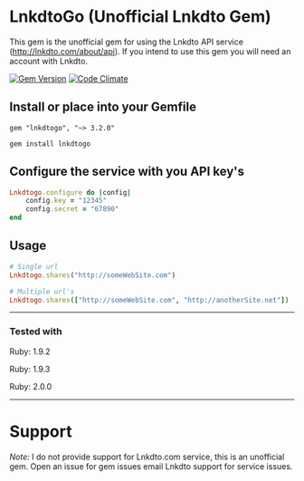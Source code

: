 # LnkdtoGo (Unofficial Lnkdto Gem)
This gem is the unofficial gem for using the Lnkdto API service (http://lnkdto.com/about/api). If you intend to use this gem you will need an account with Lnkdto.

[![Gem Version](https://badge.fury.io/rb/ystock.png)](http://badge.fury.io/rb/ystock) [![Code Climate](https://codeclimate.com/github/gregwinn/lnkdtogo.png)](https://codeclimate.com/github/gregwinn/lnkdtogo)

## Install or place into your Gemfile
```
gem "lnkdtogo", "~> 3.2.0"
```
```
gem install lnkdtogo
```

## Configure the service with you API key's
```ruby
Lnkdtogo.configure do |config|
	config.key = "12345"
	config.secret = "67890"
end
```

## Usage
```ruby
# Single url
Lnkdtogo.shares("http://someWebSite.com")

# Multiple url's
Lnkdtogo.shares(["http://someWebSite.com", "http://anotherSite.net"])
```
----

### Tested with
Ruby: 1.9.2

Ruby: 1.9.3

Ruby: 2.0.0

----

# Support
*Note:* I do not provide support for Lnkdto.com service, this is an unofficial gem. Open an issue for gem issues email Lnkdto support for service issues.